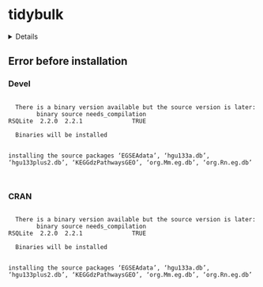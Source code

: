 # tidybulk

<details>

* Version: 
* GitHub: https://github.com/igordot/msigdbr
* Source code: NA
* Number of recursive dependencies: 0

</details>

## Error before installation

### Devel

```

  There is a binary version available but the source version is later:
        binary source needs_compilation
RSQLite  2.2.0  2.2.1              TRUE

  Binaries will be installed


installing the source packages ‘EGSEAdata’, ‘hgu133a.db’, ‘hgu133plus2.db’, ‘KEGGdzPathwaysGEO’, ‘org.Mm.eg.db’, ‘org.Rn.eg.db’



```
### CRAN

```

  There is a binary version available but the source version is later:
        binary source needs_compilation
RSQLite  2.2.0  2.2.1              TRUE

  Binaries will be installed


installing the source packages ‘EGSEAdata’, ‘hgu133a.db’, ‘hgu133plus2.db’, ‘KEGGdzPathwaysGEO’, ‘org.Mm.eg.db’, ‘org.Rn.eg.db’



```
